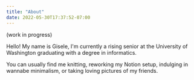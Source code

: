 ```yaml
---
title: "About"
date: 2022-05-30T17:37:52-07:00
---
```


(work in progress)

Hello! My name is Gisele, I'm currently a rising senior at the University of Washington graduating with a degree in informatics. 

You can usually find me knitting, reworking my Notion setup, indulging in wannabe minimalism, or taking loving pictures of my friends.